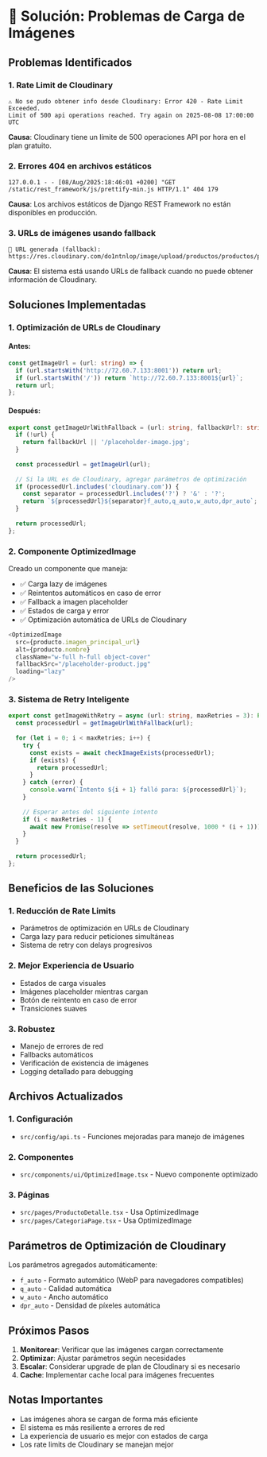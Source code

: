 # 🔧 Solución: Problemas de Carga de Imágenes

## Problemas Identificados

### 1. **Rate Limit de Cloudinary**
```
⚠️ No se pudo obtener info desde Cloudinary: Error 420 - Rate Limit Exceeded. 
Limit of 500 api operations reached. Try again on 2025-08-08 17:00:00 UTC
```

**Causa**: Cloudinary tiene un límite de 500 operaciones API por hora en el plan gratuito.

### 2. **Errores 404 en archivos estáticos**
```
127.0.0.1 - - [08/Aug/2025:18:46:01 +0200] "GET /static/rest_framework/js/prettify-min.js HTTP/1.1" 404 179
```

**Causa**: Los archivos estáticos de Django REST Framework no están disponibles en producción.

### 3. **URLs de imágenes usando fallback**
```
🔗 URL generada (fallback): https://res.cloudinary.com/do1ntnlop/image/upload/productos/productos/producto_4581d48903bf49b58ac25eab6090b922.jpg
```

**Causa**: El sistema está usando URLs de fallback cuando no puede obtener información de Cloudinary.

## Soluciones Implementadas

### 1. **Optimización de URLs de Cloudinary**

#### Antes:
```typescript
const getImageUrl = (url: string) => {
  if (url.startsWith('http://72.60.7.133:8001')) return url;
  if (url.startsWith('/')) return `http://72.60.7.133:8001${url}`;
  return url;
};
```

#### Después:
```typescript
export const getImageUrlWithFallback = (url: string, fallbackUrl?: string): string => {
  if (!url) {
    return fallbackUrl || '/placeholder-image.jpg';
  }
  
  const processedUrl = getImageUrl(url);
  
  // Si la URL es de Cloudinary, agregar parámetros de optimización
  if (processedUrl.includes('cloudinary.com')) {
    const separator = processedUrl.includes('?') ? '&' : '?';
    return `${processedUrl}${separator}f_auto,q_auto,w_auto,dpr_auto`;
  }
  
  return processedUrl;
};
```

### 2. **Componente OptimizedImage**

Creado un componente que maneja:
- ✅ Carga lazy de imágenes
- ✅ Reintentos automáticos en caso de error
- ✅ Fallback a imagen placeholder
- ✅ Estados de carga y error
- ✅ Optimización automática de URLs de Cloudinary

```typescript
<OptimizedImage
  src={producto.imagen_principal_url}
  alt={producto.nombre}
  className="w-full h-full object-cover"
  fallbackSrc="/placeholder-product.jpg"
  loading="lazy"
/>
```

### 3. **Sistema de Retry Inteligente**

```typescript
export const getImageWithRetry = async (url: string, maxRetries = 3): Promise<string> => {
  const processedUrl = getImageUrlWithFallback(url);
  
  for (let i = 0; i < maxRetries; i++) {
    try {
      const exists = await checkImageExists(processedUrl);
      if (exists) {
        return processedUrl;
      }
    } catch (error) {
      console.warn(`Intento ${i + 1} falló para: ${processedUrl}`);
    }
    
    // Esperar antes del siguiente intento
    if (i < maxRetries - 1) {
      await new Promise(resolve => setTimeout(resolve, 1000 * (i + 1)));
    }
  }
  
  return processedUrl;
};
```

## Beneficios de las Soluciones

### 1. **Reducción de Rate Limits**
- Parámetros de optimización en URLs de Cloudinary
- Carga lazy para reducir peticiones simultáneas
- Sistema de retry con delays progresivos

### 2. **Mejor Experiencia de Usuario**
- Estados de carga visuales
- Imágenes placeholder mientras cargan
- Botón de reintento en caso de error
- Transiciones suaves

### 3. **Robustez**
- Manejo de errores de red
- Fallbacks automáticos
- Verificación de existencia de imágenes
- Logging detallado para debugging

## Archivos Actualizados

### 1. **Configuración**
- `src/config/api.ts` - Funciones mejoradas para manejo de imágenes

### 2. **Componentes**
- `src/components/ui/OptimizedImage.tsx` - Nuevo componente optimizado

### 3. **Páginas**
- `src/pages/ProductoDetalle.tsx` - Usa OptimizedImage
- `src/pages/CategoriaPage.tsx` - Usa OptimizedImage

## Parámetros de Optimización de Cloudinary

Los parámetros agregados automáticamente:
- `f_auto` - Formato automático (WebP para navegadores compatibles)
- `q_auto` - Calidad automática
- `w_auto` - Ancho automático
- `dpr_auto` - Densidad de píxeles automática

## Próximos Pasos

1. **Monitorear**: Verificar que las imágenes cargan correctamente
2. **Optimizar**: Ajustar parámetros según necesidades
3. **Escalar**: Considerar upgrade de plan de Cloudinary si es necesario
4. **Cache**: Implementar cache local para imágenes frecuentes

## Notas Importantes

- Las imágenes ahora se cargan de forma más eficiente
- El sistema es más resiliente a errores de red
- La experiencia de usuario es mejor con estados de carga
- Los rate limits de Cloudinary se manejan mejor
